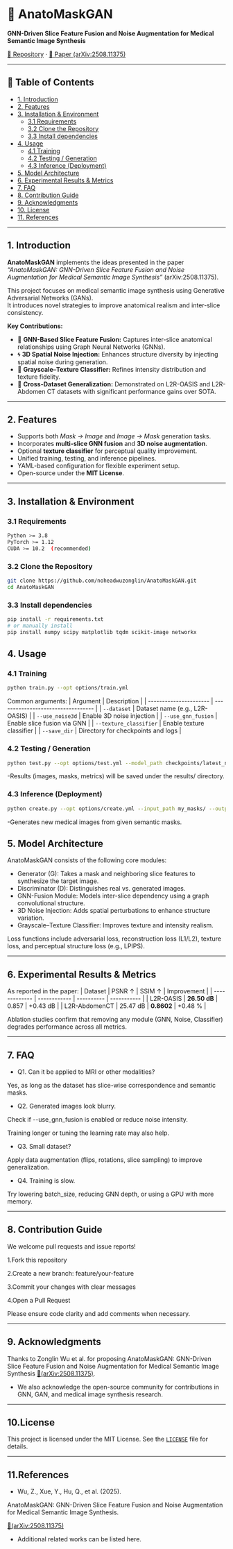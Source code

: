 # 🧠 AnatoMaskGAN
**GNN-Driven Slice Feature Fusion and Noise Augmentation for Medical Semantic Image Synthesis**

[📂 Repository](https://github.com/noheadwuzonglin/AnatoMaskGAN/tree/main) · [📄 Paper (arXiv:2508.11375)](https://arxiv.org/abs/2508.11375)

---

## 📑 Table of Contents
- [1. Introduction](#1-introduction)
- [2. Features](#2-features)
- [3. Installation & Environment](#3-installation--environment)
  - [3.1 Requirements](#31-requirements)
  - [3.2 Clone the Repository](#32-clone-the-repository)
  - [3.3 Install dependencies](#33-Install-dependencies)
- [4. Usage](#4-usage)
  - [4.1 Training](#41-training)
  - [4.2 Testing / Generation](#42-testing--generation)
  - [4.3 Inference (Deployment)](#43-inference-deployment)
- [5. Model Architecture](#5-model-architecture)
- [6. Experimental Results & Metrics](#6-experimental-results--metrics)
- [7. FAQ](#7-faq)
- [8. Contribution Guide](#8-contribution-guide)
- [9. Acknowledgments](#9-acknowledgments)
- [10. License](#10-license)
- [11. References](#11-references)

---

## 1. Introduction
**AnatoMaskGAN** implements the ideas presented in the paper  
*“AnatoMaskGAN: GNN-Driven Slice Feature Fusion and Noise Augmentation for Medical Semantic Image Synthesis”* (arXiv:2508.11375).

This project focuses on medical semantic image synthesis using Generative Adversarial Networks (GANs).  
It introduces novel strategies to improve anatomical realism and inter-slice consistency.

**Key Contributions:**
- 💠 **GNN-Based Slice Feature Fusion:** Captures inter-slice anatomical relationships using Graph Neural Networks (GNNs).
- 🌀 **3D Spatial Noise Injection:** Enhances structure diversity by injecting spatial noise during generation.
- 🧩 **Grayscale–Texture Classifier:** Refines intensity distribution and texture fidelity.
- 🧠 **Cross-Dataset Generalization:** Demonstrated on L2R-OASIS and L2R-Abdomen CT datasets with significant performance gains over SOTA.

---

## 2. Features
- Supports both *Mask → Image* and *Image → Mask* generation tasks.  
- Incorporates **multi-slice GNN fusion** and **3D noise augmentation**.  
- Optional **texture classifier** for perceptual quality improvement.  
- Unified training, testing, and inference pipelines.  
- YAML-based configuration for flexible experiment setup.  
- Open-source under the **MIT License**.

---

## 3. Installation & Environment

### 3.1 Requirements
```bash
Python >= 3.8
PyTorch >= 1.12
CUDA >= 10.2  (recommended)

```

### 3.2 Clone the Repository
```bash
git clone https://github.com/noheadwuzonglin/AnatoMaskGAN.git
cd AnatoMaskGAN

```

### 3.3 Install dependencies
```bash
pip install -r requirements.txt
# or manually install
pip install numpy scipy matplotlib tqdm scikit-image networkx

```

## 4. Usage

### 4.1 Training
```bash
python train.py --opt options/train.yml
```
Common arguments:
| Argument               | Description                        |
| ---------------------- | ---------------------------------- |
| `--dataset`            | Dataset name (e.g., L2R-OASIS)     |
| `--use_noise3d`        | Enable 3D noise injection          |
| `--use_gnn_fusion`     | Enable slice fusion via GNN        |
| `--texture_classifier` | Enable texture classifier          |
| `--save_dir`           | Directory for checkpoints and logs |




### 4.2 Testing / Generation
```bash
python test.py --opt options/test.yml --model_path checkpoints/latest_net_G.pth
```
-Results (images, masks, metrics) will be saved under the results/ directory.


### 4.3 Inference (Deployment)
```bash
python create.py --opt options/create.yml --input_path my_masks/ --output_path my_images/
```
-Generates new medical images from given semantic masks.

## 5. Model Architecture
AnatoMaskGAN consists of the following core modules:
- Generator (G): Takes a mask and neighboring slice features to synthesize the target image.
- Discriminator (D): Distinguishes real vs. generated images.
- GNN-Fusion Module: Models inter-slice dependency using a graph convolutional structure.
- 3D Noise Injection: Adds spatial perturbations to enhance structure variation.
- Grayscale–Texture Classifier: Improves texture and intensity realism.

Loss functions include adversarial loss, reconstruction loss (L1/L2), texture loss, and perceptual structure loss (e.g., LPIPS).

---

## 6. Experimental Results & Metrics
As reported in the paper:
| Dataset       | PSNR ↑       | SSIM ↑     | Improvement |
| ------------- | ------------ | ---------- | ----------- |
| L2R-OASIS     | **26.50 dB** | 0.857      | +0.43 dB    |
| L2R-AbdomenCT | 25.47 dB     | **0.8602** | +0.48 %     |

Ablation studies confirm that removing any module (GNN, Noise, Classifier) degrades performance across all metrics.

---

## 7. FAQ
- Q1. Can it be applied to MRI or other modalities?
  
Yes, as long as the dataset has slice-wise correspondence and semantic masks.
- Q2. Generated images look blurry.

Check if --use_gnn_fusion is enabled or reduce noise intensity.

Training longer or tuning the learning rate may also help.
- Q3. Small dataset?
  
Apply data augmentation (flips, rotations, slice sampling) to improve generalization.
- Q4. Training is slow.
  
Try lowering batch_size, reducing GNN depth, or using a GPU with more memory.

---

## 8. Contribution Guide
We welcome pull requests and issue reports!

1.Fork this repository

2.Create a new branch: feature/your-feature

3.Commit your changes with clear messages

4.Open a Pull Request

Please ensure code clarity and add comments when necessary.

---

## 9. Acknowledgments
Thanks to Zonglin Wu et al. for proposing
AnatoMaskGAN: GNN-Driven Slice Feature Fusion and Noise Augmentation for Medical Semantic Image Synthesis
[📄(arXiv:2508.11375)](https://arxiv.org/abs/2508.11375).
- We also acknowledge the open-source community for contributions in GNN, GAN, and medical image synthesis research.

---

## 10.License
This project is licensed under the MIT License.
See the [`LICENSE`](./LICENSE) file for details.


---

## 11.References
- Wu, Z., Xue, Y., Hu, Q., et al. (2025).
  
AnatoMaskGAN: GNN-Driven Slice Feature Fusion and Noise Augmentation for Medical Semantic Image Synthesis.

[📄(arXiv:2508.11375)](https://arxiv.org/abs/2508.11375)

- Additional related works can be listed here.
